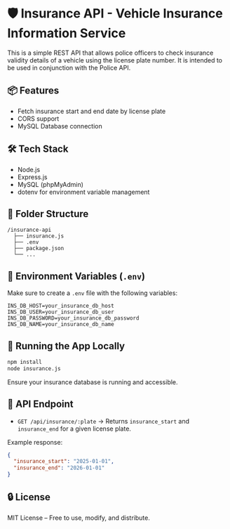 
# 🛡️ Insurance API - Vehicle Insurance Information Service

This is a simple REST API that allows police officers to check insurance validity details of a vehicle using the license plate number. It is intended to be used in conjunction with the Police API.

## 📦 Features

- Fetch insurance start and end date by license plate
- CORS support
- MySQL Database connection

## 🛠 Tech Stack

- Node.js
- Express.js
- MySQL (phpMyAdmin)
- dotenv for environment variable management

## 📂 Folder Structure
```
/insurance-api
  ├── insurance.js
  ├── .env
  ├── package.json
  └── ...
```

## 📄 Environment Variables (`.env`)

Make sure to create a `.env` file with the following variables:

```
INS_DB_HOST=your_insurance_db_host
INS_DB_USER=your_insurance_db_user
INS_DB_PASSWORD=your_insurance_db_password
INS_DB_NAME=your_insurance_db_name
```

## 🚀 Running the App Locally

```bash
npm install
node insurance.js
```

Ensure your insurance database is running and accessible.

## 📮 API Endpoint

- `GET /api/insurance/:plate` → Returns `insurance_start` and `insurance_end` for a given license plate.

Example response:
```json
{
  "insurance_start": "2025-01-01",
  "insurance_end": "2026-01-01"
}
```

## 🔒 License

MIT License – Free to use, modify, and distribute.
